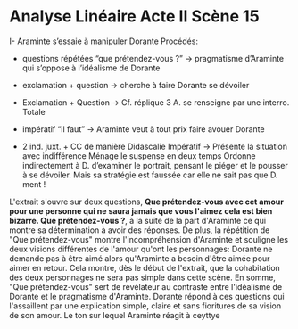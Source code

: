 # Analyse Linéaire Acte II Scène 15

I- Araminte s’essaie à manipuler Dorante
Procédés:

-   questions répétées “que prétendez-vous ?” → pragmatisme d’Araminte qui s’oppose à l’idéalisme de Dorante
    
-   exclamation + question → cherche à faire Dorante se dévoiler
    
-   Exclamation + Question → Cf. réplique 3 A. se renseigne par une interro. Totale
    
-   impératif “il faut” → Araminte veut à tout prix faire avouer Dorante
    
-   2 ind. juxt. + CC de manière Didascalie Impératif → Présente la situation avec indifférence Ménage le suspense en deux temps Ordonne indirectement à D. d’examiner le portrait, pensant le piéger et le pousser à se dévoiler. Mais sa stratégie est faussée car elle ne sait pas que D. ment !

L'extrait s'ouvre sur deux questions,  **Que prétendez-vous avec cet amour pour une personne qui ne saura jamais que vous l'aimez cela est bien bizarre. Que prétendez-vous ?**, à la suite de la part d'Araminte ce qui montre sa détermination à avoir des réponses. De plus, la répétition de "Que prétendez-vous" montre l'incompréhension d'Araminte et souligne les deux visions différentes de l'amour qu'ont les personnages: Dorante ne demande pas à être aimé alors qu'Araminte a besoin d'être aimée pour aimer en retour. Cela montre, dès le début de l'extrait, que la cohabitation des deux personnages ne sera pas simple dans cette scène. En somme, "Que prétendez-vous" sert de révélateur au contraste entre l'idéalisme de Dorante et le pragmatisme d'Araminte. 
Dorante répond à ces questions qui l'assaillent par une explication simple, claire et sans fioritures de sa vision de son amour. Le ton sur lequel Araminte réagit à ceyttye
<!--stackedit_data:
eyJoaXN0b3J5IjpbLTEyMjcxMDUwMjAsLTE5MzI3OTk2MjIsMT
IzNzQzMDgzXX0=
-->